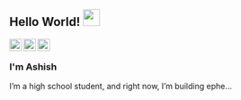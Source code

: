 ## Hello World! <img src="https://raw.githubusercontent.com/iampavangandhi/iampavangandhi/master/gifs/Hi.gif" width="30px"></h2>

<a href="https://github.com/iamranjanAshish">
  <img align="left" alt="Ayush's Github" width="22px" src="https://cdn.jsdelivr.net/npm/simple-icons@v3/icons/github.svg" />
</a>
<a href="https://t.me/ranjanashish17">
  <img align="left" alt="Ayush's Telegram" width="22px" src="https://cdn.jsdelivr.net/npm/simple-icons@v3/icons/telegram.svg" />
</a>
<a href="https://www.linkedin.com/in/ranjanashish17/">
  <img align="left" alt="Ayush's LinkedIn" width="22px" src="https://cdn.jsdelivr.net/npm/simple-icons@v3/icons/linkedin.svg" />
</a>

<br>

### I'm Ashish
I’m a high school student, and right now, I’m building ephe...
